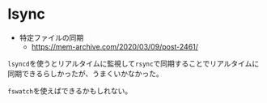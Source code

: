 # lsync


- 特定ファイルの同期
  - https://mem-archive.com/2020/03/09/post-2461/

`lsyncd`を使うとリアルタイムに監視して`rsync`で同期することでリアルタイムに同期できるらしかったが、うまくいかなかった。

`fswatch`を使えばできるかもしれない。
